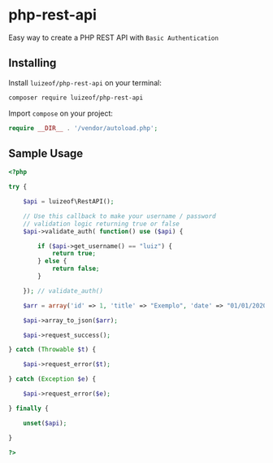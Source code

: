 # php-rest-api

Easy way to create a PHP REST API with ```Basic Authentication```

## Installing

Install `luizeof/php-rest-api` on your terminal:

```bash
composer require luizeof/php-rest-api
```

Import `compose` on your project:

```php
require __DIR__ . '/vendor/autoload.php';
```

## Sample Usage

```php
<?php

try {

    $api = luizeof\RestAPI();

    // Use this callback to make your username / password
    // validation logic returning true or false
    $api->validate_auth( function() use ($api) {

        if ($api->get_username() == "luiz") {
            return true;
        } else {
            return false;
        }

    }); // validate_auth()

    $arr = array('id' => 1, 'title' => "Exemplo", 'date' => "01/01/2020", 'tags'=> array("php","docker","flutter"), 'author' => "luizeof");

    $api->array_to_json($arr);

    $api->request_success();

} catch (Throwable $t) {

    $api->request_error($t);

} catch (Exception $e) {

    $api->request_error($e);

} finally {

    unset($api);

}

?>
```
